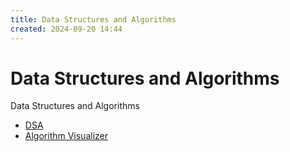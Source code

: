 ```yaml
---
title: Data Structures and Algorithms
created: 2024-09-20 14:44
---
```


<!-- markdownlint-disable MD025 -->

# Data Structures and Algorithms

Data Structures and Algorithms

- [DSA](https://www.geeksforgeeks.org/learn-data-structures-and-algorithms-dsa-tutorial/?ref=shm)
- [Algorithm Visualizer](https://algorithm-visualizer.org)
